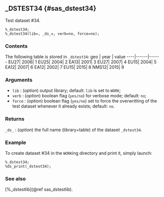 ## _DSTEST34 {#sas_dstest34}
Test dataset #34.

	%_dstest34;
	%_dstest34(lib=, _ds_=, verb=no, force=no);

### Contents
The following table is stored in `_dstest34`:
geo | year | value
----|------|------
EU27|  2006|	1
EU25|  2004|	2
EA13|  2001|	3
EU27|  2007|	4
EU15|  2004|	5
EA12|  2007|	6
EA12|  2002|	7
EU15|  2015|	8
NMS12| 2015|	9

### Arguments
* `lib` : (_option_) output library; default: `lib` is set to `WORK`;
* `verb` : (_option_) boolean flag (`yes/no`) for verbose mode; default: `no`;
* `force` : (_option_) boolean flag (`yes/no`) set to force the overwritting of the
	test dataset whenever it already exists; default: `no`. 

### Returns
`_ds_` : (_option_) the full name (library+table) of the dataset `_dstest34`.

### Example
To create dataset #34 in the `WORK`ing directory and print it, simply launch:
	
	%_dstest34;
	%ds_print(_dstest34);

### See also
[%_dstestlib](@ref sas_dstestlib).
